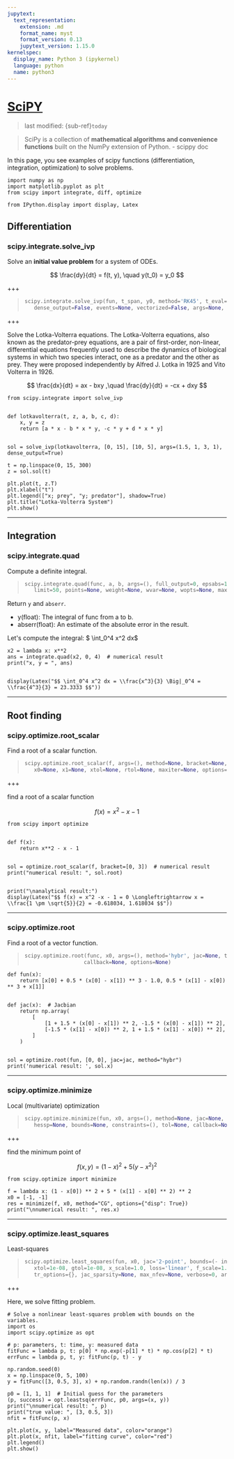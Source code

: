 ```yaml
---
jupytext:
  text_representation:
    extension: .md
    format_name: myst
    format_version: 0.13
    jupytext_version: 1.15.0
kernelspec:
  display_name: Python 3 (ipykernel)
  language: python
  name: python3
---
```


# [SciPY](https://docs.scipy.org/doc/scipy/index.html)
> last modified: {sub-ref}`today`

> SciPy is a collection of **mathematical algorithms and convenience functions** built on the NumPy extension of Python. - scippy doc

In this page, you see examples of scipy functions (differentiation, integration, optimization) to solve problems.

```{code-cell} ipython3
import numpy as np
import matplotlib.pyplot as plt
from scipy import integrate, diff, optimize

from IPython.display import display, Latex
```

## Differentiation
### scipy.integrate.solve_ivp
Solve an **initial value problem** for a system of ODEs.

$$ \frac{dy}{dt} = f(t, y), \quad y(t_0) = y_0 $$

+++

>```python
>scipy.integrate.solve_ivp(fun, t_span, y0, method='RK45', t_eval=None,\
>    dense_output=False, events=None, vectorized=False, args=None, **options)
>```

+++

Solve the Lotka-Volterra equations. The Lotka-Volterra equations, also known as the predator-prey equations, are a pair of first-order, non-linear, differential equations frequently used to describe the dynamics of biological systems in which two species interact, one as a predator and the other as prey. They were proposed independently by Alfred J. Lotka in 1925 and Vito Volterra in 1926.

$$ \frac{dx}{dt} = ax - bxy ,\quad \frac{dy}{dt} = -cx + dxy  $$

```{code-cell} ipython3
from scipy.integrate import solve_ivp


def lotkavolterra(t, z, a, b, c, d):
    x, y = z
    return [a * x - b * x * y, -c * y + d * x * y]


sol = solve_ivp(lotkavolterra, [0, 15], [10, 5], args=(1.5, 1, 3, 1), dense_output=True)

t = np.linspace(0, 15, 300)
z = sol.sol(t)

plt.plot(t, z.T)
plt.xlabel("t")
plt.legend(["x; prey", "y; predator"], shadow=True)
plt.title("Lotka-Volterra System")
plt.show()
```

---
## Integration
### scipy.integrate.quad
Compute a definite integral.

>```python
>scipy.integrate.quad(func, a, b, args=(), full_output=0, epsabs=1.49e-08, epsrel=1.49e-08,\
>    limit=50, points=None, weight=None, wvar=None, wopts=None, maxp1=50, limlst=50)
>```

Return `y` and `abserr`.
- y(float): The integral of func from a to b.
- abserr(float): An estimate of the absolute error in the result.

Let's compute the integral: $ \int_0^4 x^2 dx$

```{code-cell} ipython3
x2 = lambda x: x**2
ans = integrate.quad(x2, 0, 4)  # numerical result
print("x, y = ", ans)


display(Latex("$$ \int_0^4 x^2 dx = \\frac{x^3}{3} \Big|_0^4 = \\frac{4^3}{3} = 23.3333 $$"))
```

---
## Root finding
### scipy.optimize.root_scalar
Find a root of a scalar function.
>```python
>scipy.optimize.root_scalar(f, args=(), method=None, bracket=None, fprime=None, fprime2=None,\
>    x0=None, x1=None, xtol=None, rtol=None, maxiter=None, options=None)
>```

+++

find a root of a scalar function

$$f(x) = x^2 - x -1 $$

```{code-cell} ipython3
from scipy import optimize


def f(x):
    return x**2 - x - 1


sol = optimize.root_scalar(f, bracket=[0, 3])  # numerical result
print("numerical result: ", sol.root)


print("\nanalytical result:")
display(Latex("$$ f(x) = x^2 -x - 1 = 0 \Longleftrightarrow x = \\frac{1 \pm \sqrt{5}}{2} = -0.618034, 1.618034 $$"))
```

---
### scipy.optimize.root
Find a root of a vector function.

>```python
>scipy.optimize.root(func, x0, args=(), method='hybr', jac=None, tol=None,
>                    callback=None, options=None)
>```

```{code-cell} ipython3
def fun(x):
    return [x[0] + 0.5 * (x[0] - x[1]) ** 3 - 1.0, 0.5 * (x[1] - x[0]) ** 3 + x[1]]


def jac(x):  # Jacbian
    return np.array(
        [
            [1 + 1.5 * (x[0] - x[1]) ** 2, -1.5 * (x[0] - x[1]) ** 2],
            [-1.5 * (x[1] - x[0]) ** 2, 1 + 1.5 * (x[1] - x[0]) ** 2],
        ]
    )


sol = optimize.root(fun, [0, 0], jac=jac, method="hybr")
print('numerical result: ', sol.x)
```

---
### scipy.optimize.minimize
Local (multivariate) optimization

>```python
>scipy.optimize.minimize(fun, x0, args=(), method=None, jac=None, hess=None,\
>    hessp=None, bounds=None, constraints=(), tol=None, callback=None, options=None)
>```

+++

find the minimum point of

$$ f(x,y) = (1-x)^2 + 5(y-x^2)^2 $$

```{code-cell} ipython3
from scipy.optimize import minimize

f = lambda x: (1 - x[0]) ** 2 + 5 * (x[1] - x[0] ** 2) ** 2
x0 = [-1, -1]
res = minimize(f, x0, method="CG", options={"disp": True})
print("\nnumerical result: ", res.x)
```

---
### scipy.optimize.least_squares
Least-squares
>```python
>scipy.optimize.least_squares(fun, x0, jac='2-point', bounds=(- inf, inf), method='trf', ftol=1e-08,\
>    xtol=1e-08, gtol=1e-08, x_scale=1.0, loss='linear', f_scale=1.0, diff_step=None, tr_solver=None,\
>    tr_options={}, jac_sparsity=None, max_nfev=None, verbose=0, args=(), kwargs={})
>```

+++

Here, we solve fitting problem.

```{code-cell} ipython3
# Solve a nonlinear least-squares problem with bounds on the variables.
import os
import scipy.optimize as opt

# p: parameters, t: time, y: measured data
fitFunc = lambda p, t: p[0] * np.exp(-p[1] * t) * np.cos(p[2] * t)
errFunc = lambda p, t, y: fitFunc(p, t) - y

np.random.seed(0)
x = np.linspace(0, 5, 100)
y = fitFunc([3, 0.5, 3], x) + np.random.randn(len(x)) / 3

p0 = [1, 1, 1]  # Initial guess for the parameters
(p, success) = opt.leastsq(errFunc, p0, args=(x, y))
print("\nnumerical result: ", p)
print("true value: ", [3, 0.5, 3])
nfit = fitFunc(p, x)

plt.plot(x, y, label="Measured data", color="orange")
plt.plot(x, nfit, label="fitting curve", color="red")
plt.legend()
plt.show()
```
